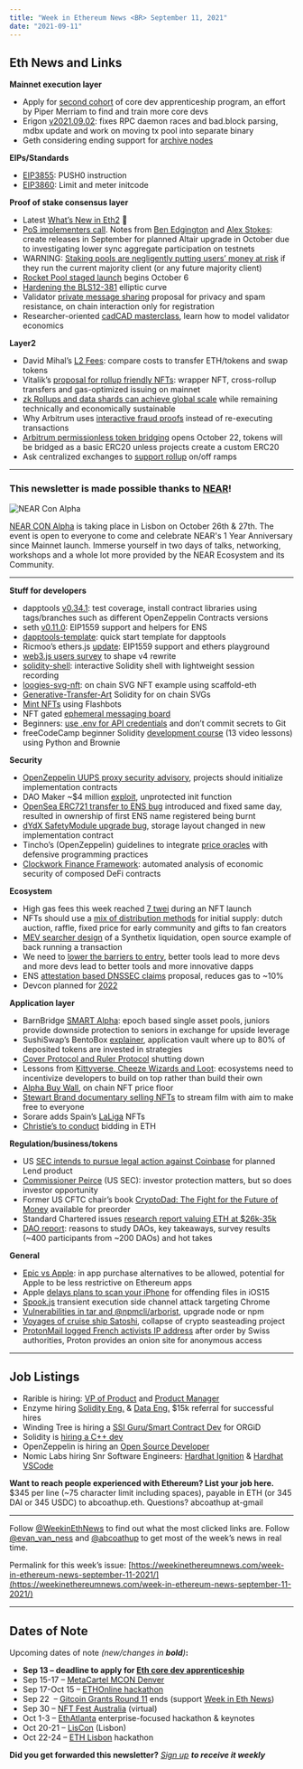 ```yaml
---
title: "Week in Ethereum News <BR> September 11, 2021"
date: "2021-09-11"
---
```


## **Eth News and Links**

**Mainnet execution layer**

- Apply for [second cohort](https://blog.ethereum.org/2021/09/06/core-dev-apprenticeship-second-cohort/) of core dev apprenticeship program, an effort by Piper Merriam to find and train more core devs
- Erigon [v2021.09.02](https://github.com/ledgerwatch/erigon/releases/tag/v2021.09.02): fixes RPC daemon races and bad.block parsing, mdbx update and work on moving tx pool into separate binary
- Geth considering ending support for [archive nodes](https://twitter.com/peter_szilagyi/status/1436226033934606338)

**EIPs/Standards**

- [EIP3855](https://eips.ethereum.org/EIPS/eip-3855): PUSH0 instruction
- [EIP3860](https://eips.ethereum.org/EIPS/eip-3860): Limit and meter initcode

**Proof of stake consensus layer**

- Latest [What’s New in Eth2](https://hackmd.io/@benjaminion/eth2_news/https%3A%2F%2Fhackmd.io%2F%40benjaminion%2Fwnie2_210910) 🐼
- [PoS implementers call](https://www.youtube.com/watch?v=k3heiZA5j5s&t=104s). Notes from [Ben Edgington](https://hackmd.io/@benjaminion/S1smzqwzY) and [Alex Stokes](https://twitter.com/ralexstokes/status/1436001554486554626): create releases in September for planned Altair upgrade in October due to investigating lower sync aggregate participation on testnets 
- WARNING: [Staking pools are negligently putting users’ money at risk](https://twitter.com/superphiz/status/1434851281240301577) if they run the current majority client (or any future majority client)
- [Rocket Pool staged launch](https://medium.com/rocket-pool/rocket-pool-staking-protocol-part-4-2635c44e4f7e) begins October 6
- [Hardening the BLS12-381](https://blog.ethereum.org/2021/09/09/secured-no-1/) elliptic curve
- Validator [private message sharing](https://ethresear.ch/t/private-message-sharing-for-eth2-validators/10664) proposal for privacy and spam resistance, on chain interaction only for registration
- Researcher-oriented [cadCAD masterclass](https://twitter.com/cadCAD_Edu/status/1435580548957749250), learn how to model validator economics

**Layer2**

- David Mihal’s [L2 Fees](https://l2fees.info/): compare costs to transfer ETH/tokens and swap tokens
- Vitalik’s [proposal for rollup friendly NFTs](https://ethresear.ch/t/cross-rollup-nft-wrapper-and-migration-ideas/10507): wrapper NFT, cross-rollup transfers and gas-optimized issuing on mainnet
- [zk Rollups and data shards can achieve global scale](https://polynya.medium.com/why-rollups-data-shards-are-the-only-sustainable-solution-for-high-scalability-c9aabd6fbb48) while remaining technically and economically sustainable
- Why Arbitrum uses [interactive fraud proofs](https://medium.com/offchainlabs/interactive-fraud-proofs-arbitrums-secret-sauce-debc3b019418) instead of re-executing transactions
- [Arbitrum permissionless token bridging](https://offchain.medium.com/continued-path-to-decentralization-bridging-tokens-into-arbitrum-42a94b054560) opens October 22, tokens will be bridged as a basic ERC20 unless projects create a custom ERC20
- Ask centralized exchanges to [support rollup](https://twitter.com/evan_van_ness/status/1435277869115191296) on/off ramps

* * *

### **This newsletter is made possible thanks to [NEAR](https://near.org/)!**

![NEAR Con Alpha](https://weekinethereumnews.com/wp-content/uploads/2021/09/Near-Con-Alpha.png)

[NEAR CON Alpha](https://nearcon.org/ethereumnews) is taking place in Lisbon on October 26th & 27th. The event is open to everyone to come and celebrate NEAR's 1 Year Anniversary since Mainnet launch. Immerse yourself in two days of talks, networking, workshops and a whole lot more provided by the NEAR Ecosystem and its Community.

* * *

**Stuff for developers**

- dapptools [v0.34.1](https://github.com/dapphub/dapptools/releases/tag/dapp%2F0.34.1): test coverage, install contract libraries using tags/branches such as different OpenZeppelin Contracts versions
- seth [v0.11.0](https://github.com/dapphub/dapptools/releases/tag/seth%2F0.11.0): EIP1559 support and helpers for ENS
- [dapptools-template](https://github.com/gakonst/dapptools-template): quick start template for dapptools
- Ricmoo’s ethers.js [update](https://blog.ricmoo.com/highlights-ethers-js-september-2021-1bf7cb47d348): EIP1559 support and ethers playground
- [web3.js users survey](https://blocksurvey.io/survey/1K4bjDmqwtyAsehm1r4KbsdzRRDVyRCDoe/d2e239fd-a6b6-4fdc-9304-1a65459ded5a) to shape v4 rewrite
- [solidity-shell](https://github.com/tintinweb/solidity-shell): interactive Solidity shell with lightweight session recording 
- [loogies-svg-nft](https://github.com/austintgriffith/scaffold-eth/tree/loogies-svg-nft): on chain SVG NFT example using scaffold-eth
- [Generative-Transfer-Art](https://twitter.com/WilsonCusack/status/1434242261588533253) Solidity for on chain SVGs
- [Mint NFTs](https://github.com/flashbots/searcher-minter) using Flashbots
- NFT gated [ephemeral messaging board](https://twitter.com/yoheinakajima/status/1436327517808300033)
- Beginners: [use .env for API credentials](https://blog.infura.io/how-to-use-dotenv-to-enhance-basic-security-within-your-dapp) and don’t commit secrets to Git
- freeCodeCamp beginner Solidity [development course](https://dev.to/patrickalphac/learn-solidity-blockchain-and-smart-contracts-with-this-full-free-course-2bgn) (13 video lessons) using Python and Brownie

**Security**

- [OpenZeppelin UUPS proxy security advisory](https://forum.openzeppelin.com/t/security-advisory-initialize-uups-implementation-contracts/15301), projects should initialize implementation contracts
- DAO Maker ~$4 million [exploit](https://twitter.com/mudit__gupta/status/1434059922774237185), unprotected init function
- [OpenSea ERC721 transfer to ENS bug](https://twitter.com/nicksdjohnson/status/1435381872670826497) introduced and fixed same day, resulted in ownership of first ENS name registered being burnt
- [dYdX SafetyModule upgrade bug](https://dydx.foundation/blog/en/outage-1), storage layout changed in new implementation contract
- Tincho’s (OpenZeppelin) guidelines to integrate [price oracles](https://blog.openzeppelin.com/secure-smart-contract-guidelines-the-dangers-of-price-oracles/) with defensive programming practices
- [Clockwork Finance Framework](https://eprint.iacr.org/2021/1147): automated analysis of economic security of composed DeFi contracts

**Ecosystem**

- High gas fees this week reached [7 twei](https://twitter.com/the_ethernaut/status/1435318241153462274) during an NFT launch
- NFTs should use a [mix of distribution methods](https://twitter.com/0xmons/status/1435050021213245441) for initial supply: dutch auction, raffle, fixed price for early community and gifts to fan creators
- [MEV searcher design](https://twitter.com/bertcmiller/status/1434844547142520832) of a Synthetix liquidation, open source example of back running a transaction
- We need to [lower the barriers to entry](https://snakecharmers.ethereum.org/untapped-potential/), better tools lead to more devs and more devs lead to better tools and more innovative dapps
- ENS [attestation based DNSSEC claims](https://discuss.ens.domains/t/proposal-an-attestation-based-dnssec-implementation/699) proposal, reduces gas to ~10%
- Devcon planned for [2022](https://twitter.com/EFDevcon/status/1435641421810257920)

**Application layer**

- BarnBridge [SMART Alpha](https://medium.com/barnbridge/smart-alpha-is-live-b5f5a893878a): epoch based single asset pools, juniors provide downside protection to seniors in exchange for upside leverage
- SushiSwap’s BentoBox [explainer](https://twitter.com/josephdelong/status/1434209343700930570), application vault where up to 80% of deposited tokens are invested in strategies
- [Cover Protocol and Ruler Protocol](https://defited.medium.com/project-shutdown-cover-ruler-bb2df50e2a95) shutting down
- Lessons from [Kittyverse, Cheeze Wizards and Loot](https://twitter.com/Flynnjamm/status/1434157038142111748): ecosystems need to incentivize developers to build on top rather than build their own
- [Alpha Buy Wall](https://blog.alphafinance.io/launching-alpha-buy-wall-for-nfts/), on chain NFT price floor 
- [Stewart Brand documentary selling NFTs](https://weareasgods.mirror.xyz/crowdfunds/0x69DdE2e4d81720AEfdb50Bc7439EDd32565d21f2) to stream film with aim to make free to everyone
- Sorare adds Spain’s [LaLiga](https://medium.com/sorare/laliga-joins-sorare-419405687d28) NFTs
- [Christie’s to conduct](https://twitter.com/ChristiesInc/status/1435346651217108996) bidding in ETH

**Regulation/business/tokens**

- US [SEC intends to pursue legal action against Coinbase](https://blog.coinbase.com/the-sec-has-told-us-it-wants-to-sue-us-over-lend-we-have-no-idea-why-a3a1b6507009) for planned Lend product
- [Commissioner Peirce](https://www.sec.gov/news/public-statement/peirce-iac-090921) (US SEC): investor protection matters, but so does investor opportunity
- Former US CFTC chair’s book [CryptoDad: The Fight for the Future of Money](https://www.chrisgiancarlo.org/book) available for preorder
- Standard Chartered issues [research report valuing ETH at $26k-35k](https://www.tbstat.com/wp/uploads/2021/09/Ethereum-investor-guide.pdf)
- [DAO report](https://docs.google.com/presentation/d/1fLJvPOvibcCUpJ9ES44_cdoX5Hb7LpDaloGWz5FbUEM/edit#slide=id.gec41538503_0_399): reasons to study DAOs, key takeaways, survey results (~400 participants from ~200 DAOs) and hot takes

**General**

- [Epic vs Apple](https://www.theverge.com/2021/9/10/22662320/epic-apple-ruling-injunction-judge-court-app-store?scrolla=5eb6d68b7fedc32c19ef33b4): in app purchase alternatives to be allowed, potential for Apple to be less restrictive on Ethereum apps
- Apple [delays plans to scan your iPhone](https://www.apple.com/child-safety/) for offending files in iOS15
- [Spook.js](https://www.spookjs.com/) transient execution side channel attack targeting Chrome 
- [Vulnerabilities in tar and @npmcli/arborist](https://github.blog/2021-09-08-github-security-update-vulnerabilities-tar-npmcli-arborist/), upgrade node or npm
- [Voyages of cruise ship Satoshi](https://www.theguardian.com/news/2021/sep/07/disastrous-voyage-satoshi-cryptocurrency-cruise-ship-seassteading), collapse of crypto seasteading project
- [ProtonMail logged French activists IP address](https://protonmail.com/blog/climate-activist-arrest/) after order by Swiss authorities, Proton provides an onion site for anonymous access

* * *

## **Job Listings**

- Rarible is hiring: [VP of Product](https://jobs.lever.co/Rarible/47ed8db0-2161-420c-9321-4ade80e8dece) and [Product Manager](https://jobs.lever.co/Rarible/06d88504-b740-434e-87c0-72846b9ddeeb)
- Enzyme hiring [Solidity Eng.](https://apply.workable.com/avantgarde-finance/j/7E54B2975D/) & [Data Eng.](https://apply.workable.com/avantgarde-finance/j/C105B5596D/) $15k referral for successful hires
- Winding Tree is hiring a [SSI Guru/Smart Contract Dev](https://www.linkedin.com/jobs/view/2700418344/) for ORGiD
- Solidity is [hiring a C++ dev](https://ethereum.bamboohr.com/jobs/view.php?id=40&source=weekinethnews)
- OpenZeppelin is hiring an [Open Source Developer](https://openzeppelin.com/jobs/opening/?gh_jid=4554917003)
- Nomic Labs hiring Snr Software Engineers: [Hardhat Ignition](https://nomiclabs.notion.site/Senior-Software-Engineer-Hardhat-Ignition-71c83f5a5a6b4fef99da95d9dc124d70) & [Hardhat VSCode](https://nomiclabs.notion.site/Senior-Software-Engineer-Hardhat-VSCode-23cfe4ccf56846ada207c83e3a2830c3)

**Want to reach people experienced with Ethereum? List your job here.** $345 per line (~75 character limit including spaces), payable in ETH (or 345 DAI or 345 USDC) to abcoathup.eth. Questions? abcoathup at-gmail

* * *

Follow [@WeekinEthNews](https://twitter.com/WeekInEthNews) to find out what the most clicked links are. Follow [@evan\_van\_ness](https://twitter.com/evan_van_ness) and [@abcoathup](https://twitter.com/abcoathup) to get most of the week’s news in real time.

Permalink for this week’s issue: [https://weekinethereumnews.com/week-in-ethereum-news-september-11-2021/](https://weekinethereumnews.com/week-in-ethereum-news-september-11-2021/)

* * *

## **Dates of Note**

Upcoming dates of note _(new/changes in **bold**)_**:**

- **Sep 13 – deadline to apply for [Eth core dev apprenticeship](https://blog.ethereum.org/2021/09/06/core-dev-apprenticeship-second-cohort/)**
- Sep 15-17 – [MetaCartel MCON Denver](https://www.mcon.fun/)
- Sep 17-Oct 15 – [ETHOnline hackathon](https://online.ethglobal.com/)
- Sep 22  – [Gitcoin Grants Round 11](https://gitcoin.co/grants/) ends (support [Week in Eth News](https://gitcoin.co/grants/2785/week-in-ethereum-news))
- Sep 30 – [NFT Fest Australia](https://nftfest.com.au/) (virtual)
- Oct 1-3 – [EthAtlanta](https://ethatl.com/) enterprise-focused hackathon & keynotes
- Oct 20-21 – [LisCon](https://liscon.org/) (Lisbon)
- Oct 22-24 – [ETH Lisbon](https://ethlisbon.org/) hackathon

**Did you get forwarded this newsletter?** _[Sign up](https://weekinethereum.substack.com/subscribe#about) **to receive it weekly**_
